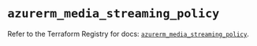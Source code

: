 # `azurerm_media_streaming_policy`

Refer to the Terraform Registry for docs: [`azurerm_media_streaming_policy`](https://registry.terraform.io/providers/hashicorp/azurerm/3.104.2/docs/resources/media_streaming_policy).
